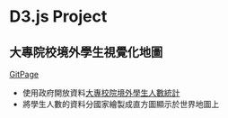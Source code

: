 # D3.js Project
## 大專院校境外學生視覺化地圖
[GitPage](https://pei-syuan-li.github.io/D3-project/) 
* 使用政府開放資料[大專校院境外學生人數統計](http://data.gov.tw/node/6289)
* 將學生人數的資料分國家繪製成直方圖顯示於世界地圖上
